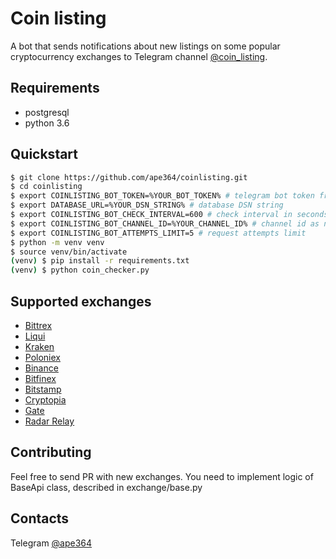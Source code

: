 # Coin listing

A bot that sends notifications about new listings on some popular cryptocurrency exchanges to Telegram channel [@coin_listing](http://t.me/coin_listing).

## Requirements

* postgresql
* python 3.6

## Quickstart

``` sh
$ git clone https://github.com/ape364/coinlisting.git
$ cd coinlisting
$ export COINLISTING_BOT_TOKEN=%YOUR_BOT_TOKEN% # telegram bot token from @BotFather
$ export DATABASE_URL=%YOUR_DSN_STRING% # database DSN string
$ export COINLISTING_BOT_CHECK_INTERVAL=600 # check interval in seconds
$ export COINLISTING_BOT_CHANNEL_ID=%YOUR_CHANNEL_ID% # channel id as negative number
$ export COINLISTING_BOT_ATTEMPTS_LIMIT=5 # request attempts limit
$ python -m venv venv
$ source venv/bin/activate
(venv) $ pip install -r requirements.txt
(venv) $ python coin_checker.py
```

## Supported exchanges

* [Bittrex](https://bittrex.com/)
* [Liqui](https://liqui.io/)
* [Kraken](https://www.kraken.com/)
* [Poloniex](https://poloniex.com/)
* [Binance](https://www.binance.com/)
* [Bitfinex](https://www.bitfinex.com/)
* [Bitstamp](https://www.bitstamp.net/)
* [Cryptopia](https://www.cryptopia.co.nz/)
* [Gate](https://gate.io/)
* [Radar Relay](https://app.radarrelay.com/)

## Contributing

Feel free to send PR with new exchanges. You need to implement logic of BaseApi class, described in exchange/base.py

## Contacts

Telegram [@ape364](http://t.me/ape364)

